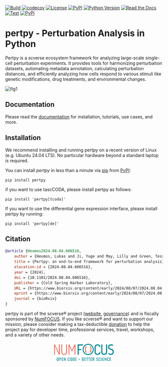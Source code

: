 [![Build](https://github.com/scverse/pertpy/actions/workflows/build.yml/badge.svg)](https://github.com/scverse/pertpy/actions/workflows/build.yml)
[![codecov](https://codecov.io/gh/scverse/pertpy/graph/badge.svg?token=1dTpIPBShv)](https://codecov.io/gh/scverse/pertpy)
[![License](https://img.shields.io/github/license/scverse/pertpy)](https://opensource.org/licenses/Apache2.0)
[![PyPI](https://img.shields.io/pypi/v/pertpy.svg)](https://pypi.org/project/pertpy/)
[![Python Version](https://img.shields.io/pypi/pyversions/pertpy)](https://pypi.org/project/pertpy)
[![Read the Docs](https://img.shields.io/readthedocs/pertpy/latest.svg?label=Read%20the%20Docs)](https://pertpy.readthedocs.io/)
[![Test](https://github.com/scverse/pertpy/actions/workflows/test.yml/badge.svg)](https://github.com/scverse/pertpy/actions/workflows/test.yml)
[![PyPI](https://img.shields.io/badge/pre--commit-enabled-brightgreen?logo=pre-commit&logoColor=white)](https://github.com/pre-commit/pre-commit)

# pertpy - Perturbation Analysis in Python

Pertpy is a scverse ecosystem framework for analyzing large-scale single-cell perturbation experiments.
It provides tools for harmonizing perturbation datasets, automating metadata annotation, calculating perturbation distances, and efficiently analyzing how cells respond to various stimuli like genetic modifications, drug treatments, and environmental changes.

![fig1](https://github.com/user-attachments/assets/d2e32d69-b767-4be3-a938-77a9dce45d3f)

## Documentation

Please read the [documentation](https://pertpy.readthedocs.io/en/latest) for installation, tutorials, use cases, and more.

## Installation

We recommend installing and running pertpy on a recent version of Linux (e.g. Ubuntu 24.04 LTS).
No particular hardware beyond a standard laptop is required.

You can install _pertpy_ in less than a minute via [pip] from [PyPI]:

```console
pip install pertpy
```

if you want to use tascCODA, please install pertpy as follows:

```console
pip install 'pertpy[tcoda]'
```

If you want to use the differential gene expression interface, please install pertpy by running:

```console
pip install 'pertpy[de]'
```

## Citation

```bibtex
@article {Heumos2024.08.04.606516,
    author = {Heumos, Lukas and Ji, Yuge and May, Lilly and Green, Tessa and Zhang, Xinyue and Wu, Xichen and Ostner, Johannes and Peidli, Stefan and Schumacher, Antonia and Hrovatin, Karin and Müller, Michaela and Chong, Faye and Sturm, Gregor and Tejada, Alejandro and Dann, Emma and Dong, Mingze and Bahrami, Mojtaba and Gold, Ilan and Rybakov, Sergei and Namsaraeva, Altana and Moinfar, Amir and Zheng, Zihe and Roellin, Eljas and Mekki, Isra and Sander, Chris and Lotfollahi, Mohammad and Schiller, Herbert B. and Theis, Fabian J.},
    title = {Pertpy: an end-to-end framework for perturbation analysis},
    elocation-id = {2024.08.04.606516},
    year = {2024},
    doi = {10.1101/2024.08.04.606516},
    publisher = {Cold Spring Harbor Laboratory},
    URL = {https://www.biorxiv.org/content/early/2024/08/07/2024.08.04.606516},
    eprint = {https://www.biorxiv.org/content/early/2024/08/07/2024.08.04.606516.full.pdf},
    journal = {bioRxiv}
}
```

[pip]: https://pip.pypa.io/
[pypi]: https://pypi.org/
[api]: https://pertpy.readthedocs.io/en/latest/api.html
[//]: # "numfocus-fiscal-sponsor-attribution"

pertpy is part of the scverse® project ([website](https://scverse.org), [governance](https://scverse.org/about/roles)) and is fiscally sponsored by [NumFOCUS](https://numfocus.org/).
If you like scverse® and want to support our mission, please consider making a tax-deductible [donation](https://numfocus.org/donate-to-scverse) to help the project pay for developer time, professional services, travel, workshops, and a variety of other needs.

<div align="center">
<a href="https://numfocus.org/project/scverse">
  <img
    src="https://raw.githubusercontent.com/numfocus/templates/master/images/numfocus-logo.png"
    width="200"
  >
</a>
</div>
